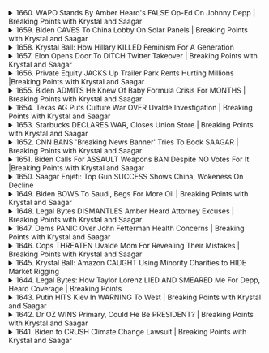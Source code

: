 <details>
<summary>1660. WAPO Stands By Amber Heard's FALSE Op-Ed On Johnny Depp | Breaking Points with Krystal and Saagar</summary><br>

<a href="https://www.youtube.com/watch?v=nGL0fQyKFKw" target="_blank">
    <img src="https://img.youtube.com/vi/nGL0fQyKFKw/maxresdefault.jpg" 
        alt="[Youtube]" width="200">
</a>

# WAPO Stands By Amber Heard's FALSE Op-Ed On Johnny Depp | Breaking Points with Krystal and Saagar


</details>

<details>
<summary>1659. Biden CAVES To China Lobby On Solar Panels | Breaking Points with Krystal and Saagar</summary><br>

<a href="https://www.youtube.com/watch?v=vk_Vu53mGw0" target="_blank">
    <img src="https://img.youtube.com/vi/vk_Vu53mGw0/maxresdefault.jpg" 
        alt="[Youtube]" width="200">
</a>

# Biden CAVES To China Lobby On Solar Panels | Breaking Points with Krystal and Saagar


</details>

<details>
<summary>1658. Krystal Ball: How Hillary KILLED Feminism For A Generation</summary><br>

<a href="https://www.youtube.com/watch?v=_fDWRSUaE4E" target="_blank">
    <img src="https://img.youtube.com/vi/_fDWRSUaE4E/maxresdefault.jpg" 
        alt="[Youtube]" width="200">
</a>

# Krystal Ball: How Hillary KILLED Feminism For A Generation


</details>

<details>
<summary>1657. Elon Opens Door To DITCH Twitter Takeover | Breaking Points with Krystal and Saagar</summary><br>

<a href="https://www.youtube.com/watch?v=mJRSXi27X9A" target="_blank">
    <img src="https://img.youtube.com/vi/mJRSXi27X9A/maxresdefault.jpg" 
        alt="[Youtube]" width="200">
</a>

# Elon Opens Door To DITCH Twitter Takeover | Breaking Points with Krystal and Saagar


</details>

<details>
<summary>1656. Private Equity JACKS Up Trailer Park Rents Hurting Millions |Breaking Points with Krystal and Saagar</summary><br>

<a href="https://www.youtube.com/watch?v=HY0qDg4ento" target="_blank">
    <img src="https://img.youtube.com/vi/HY0qDg4ento/maxresdefault.jpg" 
        alt="[Youtube]" width="200">
</a>

# Private Equity JACKS Up Trailer Park Rents Hurting Millions |Breaking Points with Krystal and Saagar


</details>

<details>
<summary>1655. Biden ADMITS He Knew Of Baby Formula Crisis For MONTHS | Breaking Points with Krystal and Saagar</summary><br>

<a href="https://www.youtube.com/watch?v=FyhqMdplZmk" target="_blank">
    <img src="https://img.youtube.com/vi/FyhqMdplZmk/maxresdefault.jpg" 
        alt="[Youtube]" width="200">
</a>

# Biden ADMITS He Knew Of Baby Formula Crisis For MONTHS | Breaking Points with Krystal and Saagar


</details>

<details>
<summary>1654. Texas AG Puts Culture War OVER Uvalde Investigation | Breaking Points with Krystal and Saagar</summary><br>

<a href="https://www.youtube.com/watch?v=7uqsptIr4-s" target="_blank">
    <img src="https://img.youtube.com/vi/7uqsptIr4-s/maxresdefault.jpg" 
        alt="[Youtube]" width="200">
</a>

# Texas AG Puts Culture War OVER Uvalde Investigation | Breaking Points with Krystal and Saagar


</details>

<details>
<summary>1653. Starbucks DECLARES WAR, Closes Union Store | Breaking Points with Krystal and Saagar</summary><br>

<a href="https://www.youtube.com/watch?v=1wPNvGv1b_o" target="_blank">
    <img src="https://img.youtube.com/vi/1wPNvGv1b_o/maxresdefault.jpg" 
        alt="[Youtube]" width="200">
</a>

# Starbucks DECLARES WAR, Closes Union Store | Breaking Points with Krystal and Saagar


</details>

<details>
<summary>1652. CNN BANS 'Breaking News Banner' Tries To Book SAAGAR | Breaking Points with Krystal and Saagar</summary><br>

<a href="https://www.youtube.com/watch?v=byEeNFaBXLI" target="_blank">
    <img src="https://img.youtube.com/vi/byEeNFaBXLI/maxresdefault.jpg" 
        alt="[Youtube]" width="200">
</a>

# CNN BANS 'Breaking News Banner' Tries To Book SAAGAR | Breaking Points with Krystal and Saagar


</details>

<details>
<summary>1651. Biden Calls For ASSAULT Weapons BAN Despite NO Votes For It |Breaking Points with Krystal and Saagar</summary><br>

<a href="https://www.youtube.com/watch?v=ooZfC7t_fes" target="_blank">
    <img src="https://img.youtube.com/vi/ooZfC7t_fes/maxresdefault.jpg" 
        alt="[Youtube]" width="200">
</a>

# Biden Calls For ASSAULT Weapons BAN Despite NO Votes For It |Breaking Points with Krystal and Saagar


</details>

<details>
<summary>1650. Saagar Enjeti: Top Gun SUCCESS Shows China, Wokeness On Decline</summary><br>

<a href="https://www.youtube.com/watch?v=Ra6470-Rx9o" target="_blank">
    <img src="https://img.youtube.com/vi/Ra6470-Rx9o/maxresdefault.jpg" 
        alt="[Youtube]" width="200">
</a>

# Saagar Enjeti: Top Gun SUCCESS Shows China, Wokeness On Decline


</details>

<details>
<summary>1649. Biden BOWS To Saudi, Begs For More Oil | Breaking Points with Krystal and Saagar</summary><br>

<a href="https://www.youtube.com/watch?v=Pw9u1JEm1vo" target="_blank">
    <img src="https://img.youtube.com/vi/Pw9u1JEm1vo/maxresdefault.jpg" 
        alt="[Youtube]" width="200">
</a>

# Biden BOWS To Saudi, Begs For More Oil | Breaking Points with Krystal and Saagar


</details>

<details>
<summary>1648. Legal Bytes DISMANTLES Amber Heard Attorney Excuses | Breaking Points with Krystal and Saagar</summary><br>

<a href="https://www.youtube.com/watch?v=XviHQTye2Uw" target="_blank">
    <img src="https://img.youtube.com/vi/XviHQTye2Uw/maxresdefault.jpg" 
        alt="[Youtube]" width="200">
</a>

# Legal Bytes DISMANTLES Amber Heard Attorney Excuses | Breaking Points with Krystal and Saagar


</details>

<details>
<summary>1647. Dems PANIC Over John Fetterman Health Concerns | Breaking Points with Krystal and Saagar</summary><br>

<a href="https://www.youtube.com/watch?v=CAG4BKDjeqA" target="_blank">
    <img src="https://img.youtube.com/vi/CAG4BKDjeqA/maxresdefault.jpg" 
        alt="[Youtube]" width="200">
</a>

# Dems PANIC Over John Fetterman Health Concerns | Breaking Points with Krystal and Saagar


</details>

<details>
<summary>1646. Cops THREATEN Uvalde Mom For Revealing Their Mistakes | Breaking Points with Krystal and Saagar</summary><br>

<a href="https://www.youtube.com/watch?v=5veoGTzP-1E" target="_blank">
    <img src="https://img.youtube.com/vi/5veoGTzP-1E/maxresdefault.jpg" 
        alt="[Youtube]" width="200">
</a>

# Cops THREATEN Uvalde Mom For Revealing Their Mistakes | Breaking Points with Krystal and Saagar


</details>

<details>
<summary>1645. Krystal Ball: Amazon CAUGHT Using Minority Charities to HIDE Market Rigging</summary><br>

<a href="https://www.youtube.com/watch?v=CPa18ttkk9A" target="_blank">
    <img src="https://img.youtube.com/vi/CPa18ttkk9A/maxresdefault.jpg" 
        alt="[Youtube]" width="200">
</a>

# Krystal Ball: Amazon CAUGHT Using Minority Charities to HIDE Market Rigging


</details>

<details>
<summary>1644. Legal Bytes: How Taylor Lorenz LIED AND SMEARED Me For Depp, Heard Coverage | Breaking Points</summary><br>

<a href="https://www.youtube.com/watch?v=E6gsBgDkpyw" target="_blank">
    <img src="https://img.youtube.com/vi/E6gsBgDkpyw/maxresdefault.jpg" 
        alt="[Youtube]" width="200">
</a>

# Legal Bytes: How Taylor Lorenz LIED AND SMEARED Me For Depp, Heard Coverage | Breaking Points


</details>

<details>
<summary>1643. Putin HITS Kiev In WARNING To West | Breaking Points with Krystal and Saagar</summary><br>

<a href="https://www.youtube.com/watch?v=7krel-5p1VA" target="_blank">
    <img src="https://img.youtube.com/vi/7krel-5p1VA/maxresdefault.jpg" 
        alt="[Youtube]" width="200">
</a>

# Putin HITS Kiev In WARNING To West | Breaking Points with Krystal and Saagar


</details>

<details>
<summary>1642. Dr OZ WINS Primary, Could He Be PRESIDENT? | Breaking Points with Krystal and Saagar</summary><br>

<a href="https://www.youtube.com/watch?v=0adXqOWRKd8" target="_blank">
    <img src="https://img.youtube.com/vi/0adXqOWRKd8/maxresdefault.jpg" 
        alt="[Youtube]" width="200">
</a>

# Dr OZ WINS Primary, Could He Be PRESIDENT? | Breaking Points with Krystal and Saagar


</details>

<details>
<summary>1641. Biden to CRUSH Climate Change Lawsuit | Breaking Points with Krystal and Saagar</summary><br>

<a href="https://www.youtube.com/watch?v=9kP2CdT8lrE" target="_blank">
    <img src="https://img.youtube.com/vi/9kP2CdT8lrE/maxresdefault.jpg" 
        alt="[Youtube]" width="200">
</a>

# Biden to CRUSH Climate Change Lawsuit | Breaking Points with Krystal and Saagar


</details>

